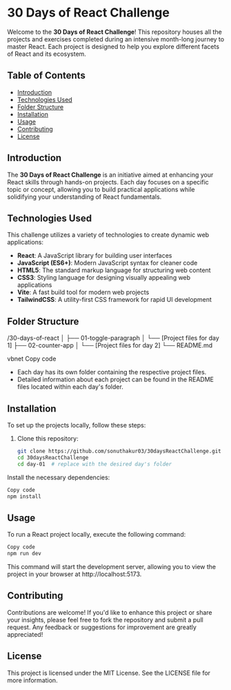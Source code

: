 # 30 Days of React Challenge

Welcome to the **30 Days of React Challenge**! This repository houses all the projects and exercises completed during an intensive month-long journey to master React. Each project is designed to help you explore different facets of React and its ecosystem.

## Table of Contents

- [Introduction](#introduction)
- [Technologies Used](#technologies-used)
- [Folder Structure](#folder-structure)
- [Installation](#installation)
- [Usage](#usage)
- [Contributing](#contributing)
- [License](#license)

## Introduction

The **30 Days of React Challenge** is an initiative aimed at enhancing your React skills through hands-on projects. Each day focuses on a specific topic or concept, allowing you to build practical applications while solidifying your understanding of React fundamentals.

## Technologies Used

This challenge utilizes a variety of technologies to create dynamic web applications:

- **React**: A JavaScript library for building user interfaces
- **JavaScript (ES6+)**: Modern JavaScript syntax for cleaner code
- **HTML5**: The standard markup language for structuring web content
- **CSS3**: Styling language for designing visually appealing web applications
- **Vite**: A fast build tool for modern web projects
- **TailwindCSS**: A utility-first CSS framework for rapid UI development

## Folder Structure

/30-days-of-react │ ├── 01-toggle-paragraph │ └── [Project files for day 1] ├── 02-counter-app │ └── [Project files for day 2] └── README.md

vbnet
Copy code

- Each day has its own folder containing the respective project files.
- Detailed information about each project can be found in the README files located within each day's folder.

## Installation

To set up the projects locally, follow these steps:

1. Clone this repository:
   ```bash
   git clone https://github.com/sonuthakur03/30daysReactChallenge.git
   cd 30daysReactChallenge
   cd day-01  # replace with the desired day's folder
Install the necessary dependencies:
```bash
Copy code
npm install
```

## Usage
To run a React project locally, execute the following command:

```bash
Copy code
npm run dev
```
This command will start the development server, allowing you to view the project in your browser at http://localhost:5173.

## Contributing
Contributions are welcome! If you'd like to enhance this project or share your insights, please feel free to fork the repository and submit a pull request. Any feedback or suggestions for improvement are greatly appreciated!

## License
This project is licensed under the MIT License. See the LICENSE file for more information.